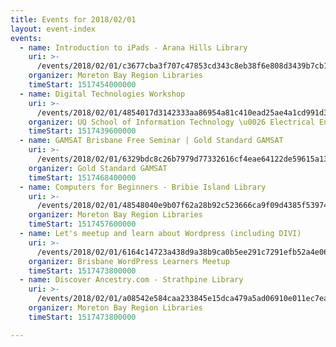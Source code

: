 ```yaml
---
title: Events for 2018/02/01
layout: event-index
events:
  - name: Introduction to iPads - Arana Hills Library
    uri: >-
      /events/2018/02/01/c3677cba3f707c47853cd343c8eb38f6e808d3439b7cb1fc6e59dfbbe97b9fcf
    organizer: Moreton Bay Region Libraries
    timeStart: 1517454000000
  - name: Digital Technologies Workshop
    uri: >-
      /events/2018/02/01/4854017d3142333aa86954a81c410ead25ae4a1cd991d380dc13112b9ffbfc4c
    organizer: UQ School of Information Technology \u0026 Electrical Engineering
    timeStart: 1517439600000
  - name: GAMSAT Brisbane Free Seminar | Gold Standard GAMSAT
    uri: >-
      /events/2018/02/01/6329bdc8c26b7979d77332616cf4eae64122de59615a134401a9317edf16ccff
    organizer: Gold Standard GAMSAT
    timeStart: 1517468400000
  - name: Computers for Beginners - Bribie Island Library
    uri: >-
      /events/2018/02/01/48548040e9b07f62a28b92c523666ca9f09d4385f53974ffa71b5401747bac70
    organizer: Moreton Bay Region Libraries
    timeStart: 1517457600000
  - name: Let's meetup and learn about Wordpress (including DIVI)
    uri: >-
      /events/2018/02/01/6164c14723a438d9a38b9ca0b5ee291c7291efb52a4e06a4a324043e8ef30aec
    organizer: Brisbane WordPress Learners Meetup
    timeStart: 1517473800000
  - name: Discover Ancestry.com - Strathpine Library
    uri: >-
      /events/2018/02/01/a08542e584caa233845e15dca479a5ad06910e011ec7ea3b89d87f6a2d535f97
    organizer: Moreton Bay Region Libraries
    timeStart: 1517473800000

---
```

